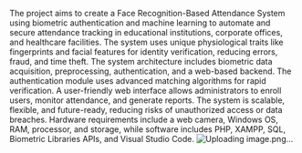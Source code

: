 The project aims to create a Face Recognition-Based Attendance System using biometric authentication and machine learning to automate and secure attendance tracking in educational institutions, corporate offices, and healthcare facilities. The system uses unique physiological traits like fingerprints and facial features for identity verification, reducing errors, fraud, and time theft. The system architecture includes biometric data acquisition, preprocessing, authentication, and a web-based backend. The authentication module uses advanced matching algorithms for rapid verification. A user-friendly web interface allows administrators to enroll users, monitor attendance, and generate reports. The system is scalable, flexible, and future-ready, reducing risks of unauthorized access or data breaches. Hardware requirements include a web camera, Windows OS, RAM, processor, and storage, while software includes PHP, XAMPP, SQL, Biometric Libraries APIs, and Visual Studio Code.
![Uploading image.png…]()
